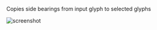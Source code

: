 Copies side bearings from input glyph to selected glyphs

![screenshot](https://github.com/jtanadi/RoboFontScripts/blob/master/copy_sidebearings/Screen%20Shot%202017-08-28%20at%2011.57.23%20AM.png)
